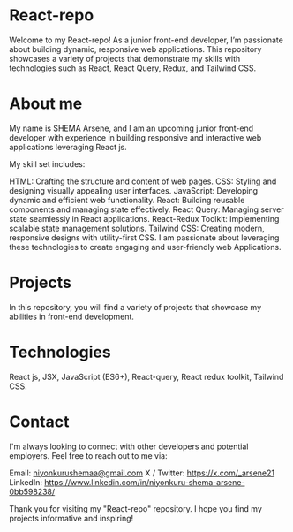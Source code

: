 # React-repo

Welcome to my React-repo! As a junior front-end developer, I’m passionate about building dynamic, responsive web applications. This repository showcases a variety of projects that demonstrate my skills with technologies such as React, React Query, Redux, and Tailwind CSS.

# About me

My name is SHEMA Arsene, and I am an upcoming junior front-end developer with experience in building responsive and interactive web applications leveraging React js.

My skill set includes:

HTML: Crafting the structure and content of web pages.
CSS: Styling and designing visually appealing user interfaces.
JavaScript: Developing dynamic and efficient web functionality.
React: Building reusable components and managing state effectively.
React Query: Managing server state seamlessly in React applications.
React-Redux Toolkit: Implementing scalable state management solutions.
Tailwind CSS: Creating modern, responsive designs with utility-first CSS.
I am passionate about leveraging these technologies to create engaging and user-friendly web Applications.

# Projects

In this repository, you will find a variety of projects that showcase my abilities in front-end development.

# Technologies

React js, JSX, JavaScript (ES6+), React-query, React redux toolkit, Tailwind CSS.

# Contact

I'm always looking to connect with other developers and potential employers. Feel free to reach out to me via:

Email: niyonkurushemaa@gmail.com
X / Twitter: https://x.com/_arsene21
LinkedIn: https://www.linkedin.com/in/niyonkuru-shema-arsene-0bb598238/

Thank you for visiting my "React-repo" repository. I hope you find my projects informative and inspiring!
